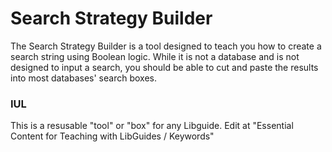 # Search Strategy Builder

The Search Strategy Builder is a tool designed to teach you how to create a search string using Boolean logic. While it is not a database and is not designed to input a search, you should be able to cut and paste the results into most databases' search boxes.    

### IUL    
This is a resusable "tool" or "box" for any Libguide. Edit at "Essential Content for Teaching with LibGuides / Keywords"
